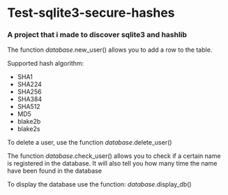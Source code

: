 # Test-sqlite3-secure-hashes
### A project that i made to discover sqlite3 and hashlib

The function *database*.new_user() allows you to add a row to the table.

Supported hash algorithm:

- SHA1 
- SHA224 
- SHA256
- SHA384
- SHA512
- MD5
- blake2b
- blake2s

To delete a user, use the function *database*.delete_user()

The function *database*.check_user() allows you to check if a certain name is registered in the database.
It will also tell you how many time the name have been found in the database

To display the database use the function:
*database*.display_db()

